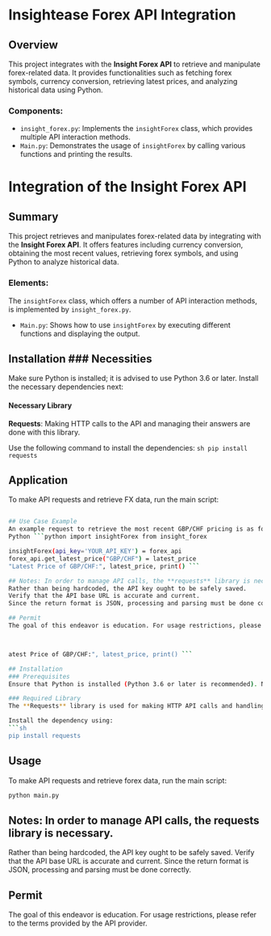 # Insightease Forex API Integration

## Overview
This project integrates with the **Insight Forex API** to retrieve and manipulate forex-related data. It provides functionalities such as fetching forex symbols, currency conversion, retrieving latest prices, and analyzing historical data using Python.

### Components:
- `insight_forex.py`: Implements the `insightForex` class, which provides multiple API interaction methods.
- `Main.py`: Demonstrates the usage of `insightForex` by calling various functions and printing the results.
# Integration of the Insight Forex API

## Summary
This project retrieves and manipulates forex-related data by integrating with the **Insight Forex API**. It offers features including currency conversion, obtaining the most recent values, retrieving forex symbols, and using Python to analyze historical data.


### Elements:
The `insightForex` class, which offers a number of API interaction methods, is implemented by `insight_forex.py`.
- `Main.py`: Shows how to use `insightForex` by executing different functions and displaying the output.

## Installation ### Necessities
Make sure Python is installed; it is advised to use Python 3.6 or later. Install the necessary dependencies next:

#### Necessary Library
**Requests**: Making HTTP calls to the API and managing their answers are done with this library.

Use the following command to install the dependencies: ```sh pip install requests ```

## Application
To make API requests and retrieve FX data, run the main script:
```sh main.py in Python

## Use Case Example
An example request to retrieve the most recent GBP/CHF pricing is as follows:
Python ```python import insightForex from insight_forex

insightForex(api_key='YOUR_API_KEY') = forex_api
forex_api.get_latest_price("GBP/CHF") = latest_price
"Latest Price of GBP/CHF:", latest_price, print() ```

## Notes: In order to manage API calls, the **requests** library is necessary.
Rather than being hardcoded, the API key ought to be safely saved.
Verify that the API base URL is accurate and current.
Since the return format is JSON, processing and parsing must be done correctly.

## Permit
The goal of this endeavor is education. For usage restrictions, please refer to the terms provided by the API provider.



atest Price of GBP/CHF:", latest_price, print() ```

## Installation
### Prerequisites
Ensure that Python is installed (Python 3.6 or later is recommended). Next, install the required dependencies:

### Required Library
The **Requests** library is used for making HTTP API calls and handling responses.

Install the dependency using:
```sh
pip install requests
```

## Usage
To make API requests and retrieve forex data, run the main script:
```sh
python main.py
```

## Notes: In order to manage API calls, the **requests** library is necessary.
Rather than being hardcoded, the API key ought to be safely saved.
Verify that the API base URL is accurate and current.
Since the return format is JSON, processing and parsing must be done correctly.

## Permit
The goal of this endeavor is education. For usage restrictions, please refer to the terms provided by the API provider.


